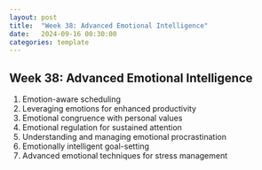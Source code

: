 ```yaml
---
layout: post
title:  "Week 38: Advanced Emotional Intelligence"
date:   2024-09-16 00:30:00
categories: template
---
```


## Week 38: Advanced Emotional Intelligence
1. Emotion-aware scheduling
2. Leveraging emotions for enhanced productivity
3. Emotional congruence with personal values
4. Emotional regulation for sustained attention
5. Understanding and managing emotional procrastination
6. Emotionally intelligent goal-setting
7. Advanced emotional techniques for stress management

